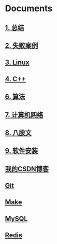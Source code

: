 # Documents

## [1. 总结](https://github.com/niu0217/Documents/tree/main/Summarize)

## [2. 失败案例](https://github.com/niu0217/Documents/tree/main/Library)

## [3. Linux](https://github.com/niu0217/Documents/blob/main/Linux/Readme.md)

## [4. C++](https://github.com/niu0217/Documents/blob/main/C%2B%2B/Readme.md)

## [6. 算法](https://github.com/niu0217/Documents/blob/main/Algorithm/Readme.md)

## [7. 计算机网络](https://github.com/niu0217/Documents/blob/main/ComputerNetwork/Readme.md)

## [8. 八股文](https://github.com/niu0217/Documents/blob/main/EightPartEssay/Readme.md)

## [9. 软件安装](https://github.com/niu0217/Documents/blob/main/SoftwareInstall/Readme.md)

## [我的CSDN博客](https://github.com/niu0217/Documents/blob/main/MyCSDN/Readme.md)

## [Git](https://github.com/niu0217/Documents/blob/main/Git/Readme.md)

## [Make](https://github.com/niu0217/Documents/blob/main/Make/Readme.md)

## [MySQL](https://github.com/niu0217/Documents/blob/main/MySQL/Readme.md)

## [Redis](https://github.com/niu0217/Documents/blob/main/Redis/Readme.md)
